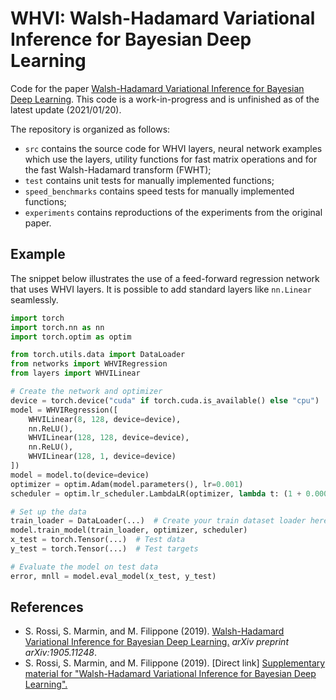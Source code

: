 # WHVI: Walsh-Hadamard Variational Inference for Bayesian Deep Learning

Code for the paper [Walsh-Hadamard Variational Inference for Bayesian Deep Learning](https://proceedings.neurips.cc//paper/2020/hash/6df182582740607da754e4515b70e32d-Abstract.html).
This code is a work-in-progress and is unfinished as of the latest update (2021/01/20).

The repository is organized as follows:
* `src` contains the source code for WHVI layers, neural network examples which use the layers, utility functions for fast matrix operations and for the fast Walsh-Hadamard transform (FWHT);
* `test` contains unit tests for manually implemented functions;
* `speed_benchmarks` contains speed tests for manually implemented functions;
* `experiments` contains reproductions of the experiments from the original paper. 

## Example
The snippet below illustrates the use of a feed-forward regression network that uses WHVI layers.
It is possible to add standard layers like `nn.Linear` seamlessly.

```python
import torch
import torch.nn as nn
import torch.optim as optim

from torch.utils.data import DataLoader
from networks import WHVIRegression
from layers import WHVILinear

# Create the network and optimizer
device = torch.device("cuda" if torch.cuda.is_available() else "cpu")
model = WHVIRegression([
    WHVILinear(8, 128, device=device),
    nn.ReLU(),
    WHVILinear(128, 128, device=device),
    nn.ReLU(),
    WHVILinear(128, 1, device=device)
])
model = model.to(device=device)
optimizer = optim.Adam(model.parameters(), lr=0.001)
scheduler = optim.lr_scheduler.LambdaLR(optimizer, lambda t: (1 + 0.0005 * t) ** (-0.3))

# Set up the data
train_loader = DataLoader(...)  # Create your train dataset loader here
model.train_model(train_loader, optimizer, scheduler)
x_test = torch.Tensor(...)  # Test data
y_test = torch.Tensor(...)  # Test targets

# Evaluate the model on test data
error, mnll = model.eval_model(x_test, y_test)
```

## References
* S. Rossi, S. Marmin, and M. Filippone (2019). [Walsh-Hadamard Variational Inference for Bayesian Deep Learning.](https://arxiv.org/abs/1905.11248) *arXiv preprint arXiv:1905.11248*.  
* S. Rossi, S. Marmin, and M. Filippone (2019). \[Direct link\] [Supplementary material for "Walsh-Hadamard Variational Inference for Bayesian Deep Learning".](https://www.eurecom.fr/fr/publication/6398/download/data-publi-6398.pdf)
